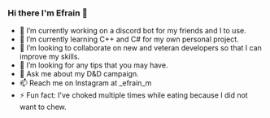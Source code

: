 ### Hi there I'm Efrain 👋

- 🔭 I’m currently working on a discord bot for my friends and I to use.
- 🌱 I’m currently learning C++ and C# for my own personal project.
- 👯 I’m looking to collaborate on new and veteran developers so that I can improve my skills.
- 🤔 I’m looking for any tips that you may have.
- 💬 Ask me about my D&D campaign.
- 📫 Reach me on Instagram at _efrain_m
- ⚡ Fun fact: I've choked multiple times while eating because I did not want to chew.

<!--
**Efrain-Mancilla/Efrain-Mancilla** is a ✨ _special_ ✨ repository because its `README.md` (this file) appears on your GitHub profile.

Here are some ideas to get you started:

- 🔭 I’m currently working on a discord bot for my friends and I to use.
- 🌱 I’m currently learning C++ and C# for my own personal project.
- 👯 I’m looking to collaborate on new and veteran developers so that I can improve my skills.
- 🤔 I’m looking for any tips that you may have.
- 💬 Ask me about my D&D campaign.
- 📫 How to reach me: IG- _efrain_m
- ⚡ Fun fact: I've choked multiple times while eating because I did not want to chew.
-->
